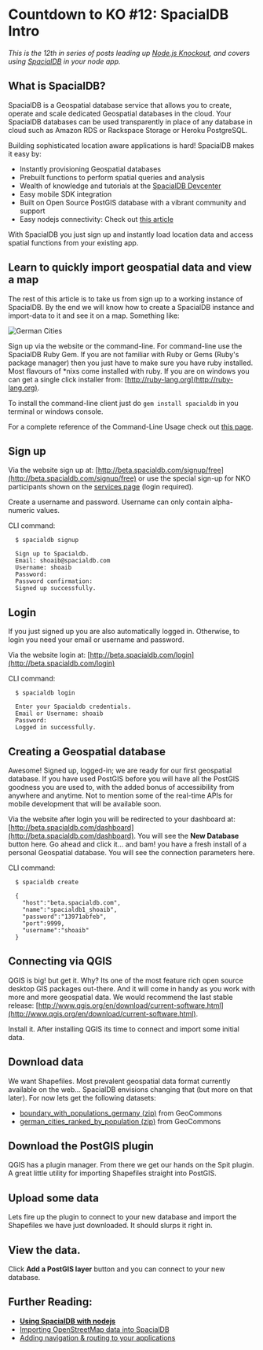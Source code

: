 # Countdown to KO #12: SpacialDB Intro

*This is the 12th in series of posts leading up [Node.js Knockout][1],
and covers using [SpacialDB] in your node app.*

[1]: http://nodeknockout.com
[SpacialDB]: http://spacialdb.com

## What is SpacialDB?

SpacialDB is a Geospatial database service that allows you to create,
operate and scale dedicated Geospatial databases in the cloud. Your
SpacialDB databases can be used transparently in place of any database
in cloud such as Amazon RDS or Rackspace Storage or Heroku PostgreSQL.

Building sophisticated location aware applications is hard! SpacialDB
makes it easy by:

  * Instantly provisioning Geospatial databases
  * Prebuilt functions to perform spatial queries and analysis
  * Wealth of knowledge and tutorials at the [SpacialDB Devcenter]
  * Easy mobile SDK integration
  * Built on Open Source PostGIS database with a vibrant community and
    support
  * Easy nodejs connectivity: Check out [this article][2]


[SpacialDB Devcenter]: http://devcenter.spacialdb.com/
[2]: http://devcenter.spacialdb.com/Node.html

With SpacialDB you just sign up and instantly load location data and
access spatial functions from your existing app.

## Learn to quickly import geospatial data and view a map

The rest of this article is to take us from sign up to a working
instance of SpacialDB. By the end we will know how to create a SpacialDB
instance and import-data to it and see it on a map. Something like:

![German Cities](http://devcenter.spacialdb.com/img/German-Cities.png)

Sign up via the website or the command-line. For command-line use the
SpacialDB Ruby Gem. If you are not familiar with Ruby or Gems (Ruby's
package manager) then you just have to make sure you have ruby
installed. Most flavours of \*nixs come installed with ruby. If you are
on windows you can get a single click installer from:
[http://ruby-lang.org](http://ruby-lang.org).

To install the command-line client just do `gem install spacialdb` in
you terminal or windows console.

For a complete reference of the Command-Line Usage check out
[this page](http://devcenter.spacialdb.com/CLI-Usage.html).

## Sign up

Via the website sign up at:
[http://beta.spacialdb.com/signup/free](http://beta.spacialdb.com/signup/free)
or use the special sign-up for NKO participants shown on the [services
page](http://nodeknockout.com/services) (login required).

Create a username and password. Username can only contain alpha-numeric
values.

CLI command:

      $ spacialdb signup

      Sign up to Spacialdb.
      Email: shoaib@spacialdb.com
      Username: shoaib
      Password:
      Password confirmation:
      Signed up successfully.

## Login

If you just signed up you are also automatically logged in. Otherwise,
to login you need your email or username and password.

Via the website login at:
[http://beta.spacialdb.com/login](http://beta.spacialdb.com/login)

CLI command:

      $ spacialdb login

      Enter your Spacialdb credentials.
      Email or Username: shoaib
      Password:
      Logged in successfully.


## Creating a Geospatial database

Awesome! Signed up, logged-in; we are ready for our first geospatial
database. If you have used PostGIS before you will have all the PostGIS
goodness you are used to, with the added bonus of accessibility from
anywhere and anytime. Not to mention some of the real-time APIs for
mobile development that will be available soon.

Via the website after login you will be redirected to your dashboard at:
[http://beta.spacialdb.com/dashboard](http://beta.spacialdb.com/dashboard).
You will see the **New Database** button here. Go ahead and click it...
and bam! you have a fresh install of a personal Geospatial database. You
will see the connection parameters here.

CLI command:

      $ spacialdb create

      {
        "host":"beta.spacialdb.com",
        "name":"spacialdb1_shoaib",
        "password":"13971abfeb",
        "port":9999,
        "username":"shoaib"
      }


## Connecting via QGIS

QGIS is big! but get it. Why? Its one of the most feature rich open
source desktop GIS packages out-there. And it will come in handy as you
work with more and more geospatial data. We would recommend the last
stable release:
[http://www.qgis.org/en/download/current-software.html](http://www.qgis.org/en/download/current-software.html).

Install it. After installing QGIS its time to connect and import some
initial data.

## Download data

We want Shapefiles. Most prevalent geospatial data format currently
available on the web... SpacialDB envisions changing that (but more on
that later). For now lets get the following datasets:

* [boundary_with_populations_germany (zip)](http://j.mp/iwO6Ee) from GeoCommons
* [german_cities_ranked_by_population (zip)](http://j.mp/mc5sEc) from GeoCommons

## Download the PostGIS plugin

QGIS has a plugin manager. From there we get our hands on the Spit
plugin. A great little utility for importing Shapefiles straight into
PostGIS.

## Upload some data

Lets fire up the plugin to connect to your new database and import the
Shapefiles we have just downloaded. It should slurps it right in.

## View the data.

Click **Add a PostGIS layer** button and you can connect to your new
database.

## Further Reading:

* **[Using SpacialDB with nodejs](http://devcenter.spacialdb.com/Node.html)**
* [Importing OpenStreetMap data into SpacialDB](http://devcenter.spacialdb.com/Import-OSM.html)
* [Adding navigation & routing to your applications](http://devcenter.spacialdb.com/Routing-Introduction.html)
